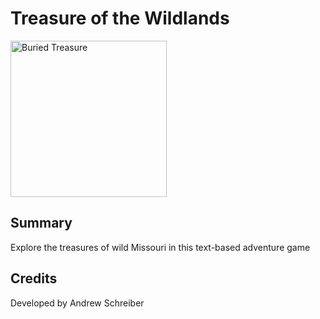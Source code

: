 # Treasure of the Wildlands

<img src="https://upload.wikimedia.org/wikipedia/commons/5/55/Buried_treasure.jpg" alt="Buried Treasure" width="250">

## Summary

Explore the treasures of wild Missouri in this text-based adventure game

## Credits

Developed by Andrew Schreiber